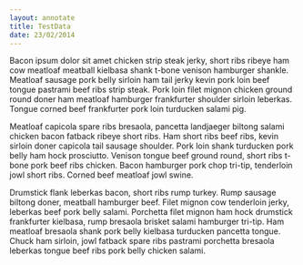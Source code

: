 ```yaml
---
layout: annotate
title: TestData
date: 23/02/2014
---
```


<span id="L7">Bacon ipsum dolor sit amet chicken strip steak jerky, short ribs ribeye ham cow meatloaf meatball kielbasa shank t-bone venison hamburger shankle.</span>
<span id="L8">Meatloaf sausage pork belly sirloin ham tail jerky kevin pork loin beef tongue pastrami beef ribs strip steak.</span> 
<span id="L9">Pork loin filet mignon chicken ground round doner ham meatloaf hamburger frankfurter shoulder sirloin leberkas.</span> 
<span id="L10">Tongue corned beef frankfurter pork loin turducken salami pig.</span>

Meatloaf capicola spare ribs bresaola, pancetta landjaeger biltong salami chicken bacon fatback ribeye short ribs. 
Ham short ribs beef ribs, kevin sirloin doner capicola tail sausage shoulder. 
Pork loin shank turducken pork belly ham hock prosciutto. 
Venison tongue beef ground round, short ribs t-bone pork beef ribs chicken. 
Bacon hamburger pork chop tri-tip, tenderloin jowl short ribs. Corned beef meatloaf jowl swine.

Drumstick flank leberkas bacon, short ribs rump turkey. 
Rump sausage biltong doner, meatball hamburger beef. 
Filet mignon cow tenderloin jerky, leberkas beef pork belly salami. 
Porchetta filet mignon ham hock drumstick frankfurter kielbasa, rump bresaola brisket salami hamburger tri-tip. 
Ham meatloaf bresaola shank pork belly kielbasa turducken pancetta tongue. 
Chuck ham sirloin, jowl fatback spare ribs pastrami porchetta bresaola leberkas tongue beef ribs pork belly chicken salami.

